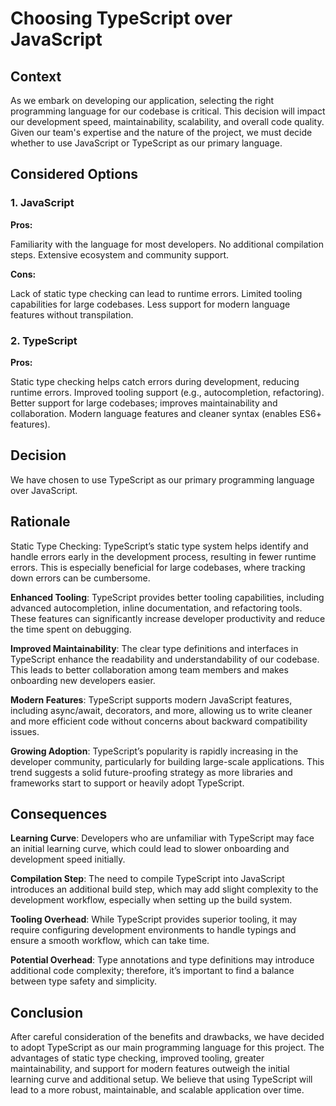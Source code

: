 # Choosing TypeScript over JavaScript

## Context

As we embark on developing our application, selecting the right programming language for our codebase is critical. This decision will impact our development speed, maintainability, scalability, and overall code quality. Given our team's expertise and the nature of the project, we must decide whether to use JavaScript or TypeScript as our primary language.

## Considered Options

### 1. JavaScript

**Pros:**

Familiarity with the language for most developers.
No additional compilation steps.
Extensive ecosystem and community support.

**Cons:**

Lack of static type checking can lead to runtime errors.
Limited tooling capabilities for large codebases.
Less support for modern language features without transpilation.

### 2. TypeScript

**Pros:**

Static type checking helps catch errors during development, reducing runtime errors.
Improved tooling support (e.g., autocompletion, refactoring).
Better support for large codebases; improves maintainability and collaboration.
Modern language features and cleaner syntax (enables ES6+ features).

## Decision

We have chosen to use TypeScript as our primary programming language over JavaScript.

## Rationale

Static Type Checking: TypeScript’s static type system helps identify and handle errors early in the development process, resulting in fewer runtime errors. This is especially beneficial for large codebases, where tracking down errors can be cumbersome.

**Enhanced Tooling**: TypeScript provides better tooling capabilities, including advanced autocompletion, inline documentation, and refactoring tools. These features can significantly increase developer productivity and reduce the time spent on debugging.

**Improved Maintainability**: The clear type definitions and interfaces in TypeScript enhance the readability and understandability of our codebase. This leads to better collaboration among team members and makes onboarding new developers easier.

**Modern Features**: TypeScript supports modern JavaScript features, including async/await, decorators, and more, allowing us to write cleaner and more efficient code without concerns about backward compatibility issues.

**Growing Adoption**: TypeScript’s popularity is rapidly increasing in the developer community, particularly for building large-scale applications. This trend suggests a solid future-proofing strategy as more libraries and frameworks start to support or heavily adopt TypeScript.

## Consequences

**Learning Curve**: Developers who are unfamiliar with TypeScript may face an initial learning curve, which could lead to slower onboarding and development speed initially.

**Compilation Step**: The need to compile TypeScript into JavaScript introduces an additional build step, which may add slight complexity to the development workflow, especially when setting up the build system.

**Tooling Overhead**: While TypeScript provides superior tooling, it may require configuring development environments to handle typings and ensure a smooth workflow, which can take time.

**Potential Overhead**: Type annotations and type definitions may introduce additional code complexity; therefore, it’s important to find a balance between type safety and simplicity.

## Conclusion

After careful consideration of the benefits and drawbacks, we have decided to adopt TypeScript as our main programming language for this project. The advantages of static type checking, improved tooling, greater maintainability, and support for modern features outweigh the initial learning curve and additional setup. We believe that using TypeScript will lead to a more robust, maintainable, and scalable application over time.

